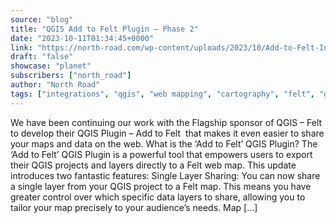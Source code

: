 ```yaml
---
source: "blog"
title: "QGIS Add to Felt Plugin – Phase 2"
date: "2023-10-11T01:34:45+0000"
link: "https://north-road.com/wp-content/uploads/2023/10/Add-to-Felt-Install-and-Update.mp4"
draft: "false"
showcase: "planet"
subscribers: ["north_road"]
author: "North Road"
tags: ["integrations", "qgis", "web mapping", "cartography", "felt", "geospatial", "plugins", "qgis", "share"]
---
```


We have been continuing our work with the Flagship sponsor of QGIS &#8211; Felt to develop their QGIS Plugin &#8211; Add to Felt  that makes it even easier to share your maps and data on the web. What is the &#8216;Add to Felt&#8217; QGIS Plugin? The &#8216;Add to Felt&#8217; QGIS Plugin is a powerful tool that empowers users to export their QGIS projects and layers directly to a Felt web map. This update introduces two fantastic features: Single Layer Sharing: You can now share a single layer from your QGIS project to a Felt map. This means you have greater control over which specific data layers to share, allowing you to tailor your map precisely to your audience&#8217;s needs. Map [&#8230;]
